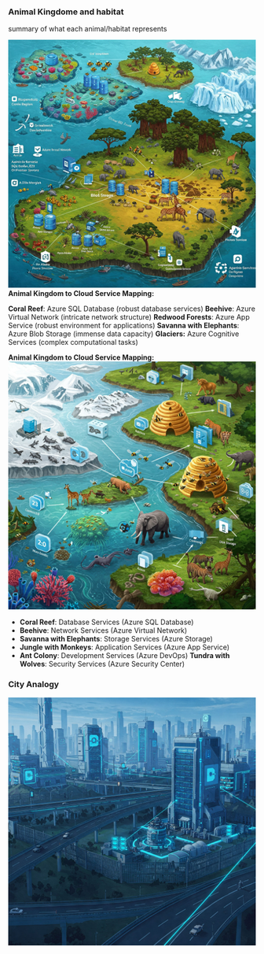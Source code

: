 ### Animal Kingdome and habitat
 summary of what each animal/habitat represents

![Animal/habitat Analogy](animal_habitat-Azure.jfif)
**Animal Kingdom to Cloud Service Mapping:**

**Coral Reef**: Azure SQL Database (robust database services)
**Beehive**: Azure Virtual Network (intricate network structure)
**Redwood Forests**: Azure App Service (robust environment for applications)
**Savanna with Elephants**: Azure Blob Storage (immense data capacity)
**Glaciers:** Azure Cognitive Services (complex computational tasks)


 **Animal Kingdom to Cloud Service Mapping:**
![Animal Kingdome Analogy](animal-kingdom-cloud.jfif)


- **Coral Reef**: Database Services (Azure SQL Database)
- **Beehive**: Network Services (Azure Virtual Network)
- **Savanna with Elephants**: Storage Services (Azure Storage)
- **Jungle with Monkeys**: Application Services (Azure App Service)
- **Ant Colony**: Development Services (Azure DevOps)
  **Tundra with Wolves**: Security Services (Azure Security Center)
### City Analogy
![City Analogy](City-cloud.jfif)




